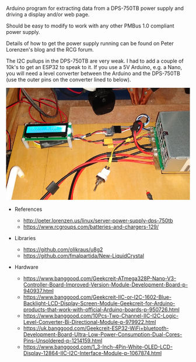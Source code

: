 # 

Arduino program for extracting data from a DPS-750TB power supply and driving a display and/or web page. 

Should be easy to modify to work with any other PMBus 1.0 compliant power supply.

Details of how to get the power supply running can be found on Peter Lorenzen's blog and the RCG forum.

The I2C pullups in the DPS-750TB are very weak. I had to add a couple of 10k's to get an ESP32 to speak to it. 
If you use a 5V Arduino, e.g. a Nano, you will need a level converter between the Arduino and the DPS-750TB 
(use the outer pins on the converter lined to below).

![Nano/16x2 getting data from a DPS-750TB](DPS750_4.jpg)

* References
  * http://peter.lorenzen.us/linux/server-power-supply-dps-750tb
  * https://www.rcgroups.com/batteries-and-chargers-129/

* Libraries
  * https://github.com/olikraus/u8g2
  * https://github.com/fmalpartida/New-LiquidCrystal

* Hardware
  * https://www.banggood.com/Geekcreit-ATmega328P-Nano-V3-Controller-Board-Improved-Version-Module-Development-Board-p-940937.html
  * https://www.banggood.com/Geekcreit-IIC-or-I2C-1602-Blue-Backlight-LCD-Display-Screen-Module-Geekcreit-for-Arduino-products-that-work-with-official-Arduino-boards-p-950726.html
  * https://www.banggood.com/10Pcs-Two-Channel-IIC-I2C-Logic-Level-Converter-Bi-Directional-Module-p-979922.html
  * https://uk.banggood.com/Geekcreit-ESP32-WiFi+bluetooth-Development-Board-Ultra-Low-Power-Consumption-Dual-Cores-Pins-Unsoldered-p-1214159.html
  * https://www.banggood.com/1_3-Inch-4Pin-White-OLED-LCD-Display-12864-IIC-I2C-Interface-Module-p-1067874.html

